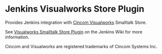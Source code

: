 # Jenkins Visualworks Store Plugin

Provides Jenkins integration with
[Cincom Visualworks](http://cincomsmalltalk.com/) Smalltalk Store.

See
[Visualworks Smalltalk Store Plugin](http://wiki.jenkins-ci.org/display/JENKINS/Visualworks+Smalltalk+Store+Plugin)
on the Jenkins Wiki for more information.

Cincom and Visualworks are registered trademarks of Cincom Systems
Inc.
